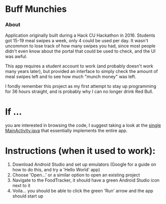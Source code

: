 # Buff Munchies
### About

  Application originally built during a Hack CU Hackathon in 2016. Students got 15-19 meal swipes a week, only 4 could be used per day. It wasn't uncommon to lose track of how many swipes you had, since most people didn't even know about the portal that
  could be used to check, and the UI was awful. 
  
  This app requires a student account to work (and probably doesn't work many years later), but provided an interface to
  simply check the amount of meal swipes left and to see how much "munch money" was left.
  
  I fondly remember this project as my first attempt to stay up programming for 36 hours straight, and is probably why I
  can no longer drink Red Bull.
  
# If ...

you are interested in browsing the code, I suggest taking a look at the [single MainActivity.java](./FoodTracker/app/src/main/java/com/talks/towtie/foodtracker/MainActivity.java) that essentially implements the entire app.

# Instructions (when it used to work):

1. Download Android Studio and set up emulators (Google for a guide on how to do this, and try a 'Hello World' app)
2. Choose 'Open...' or a similar option to open an existing project
3. Navigate to the FoodTracker, it should have a green Android Studio icon next to it
4. Voila... you should be able to click the green 'Run' arrow and the app should start up
